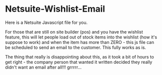 # Netsuite-Wishlist-Email

Here is a Netsuite Javascript file for you. 

For those that are still on site builder (pos) and you have the wishlist feature, this will let people load out of stock items into the wishlist (how it's suppose to work) and when the item has more than ZERO - this js file can be scheduled to send an email to the customer. This fully works as is. 

The thing that really is disappointing about this, as it took a bit of hours to get right - the company person that wanted it written decided they really didn't want an email after all!!! grrrrr... 
